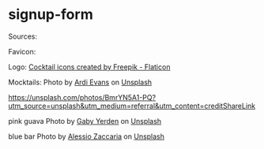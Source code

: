 # signup-form

Sources:

Favicon:

Logo:
<a href="https://www.flaticon.com/free-icons/cocktail" title="cocktail icons">Cocktail icons created by Freepik - Flaticon</a>

Mocktails:
Photo by <a href="https://unsplash.com/@ardievans?utm_source=unsplash&utm_medium=referral&utm_content=creditCopyText">Ardi Evans</a> on <a href="https://unsplash.com/s/photos/lemonade?utm_source=unsplash&utm_medium=referral&utm_content=creditCopyText">Unsplash</a>

https://unsplash.com/photos/BmrYN5A1-PQ?utm_source=unsplash&utm_medium=referral&utm_content=creditShareLink


pink guava
Photo by <a href="https://unsplash.com/@gbyz13?utm_source=unsplash&utm_medium=referral&utm_content=creditCopyText">Gaby Yerden</a> on <a href="https://unsplash.com/?utm_source=unsplash&utm_medium=referral&utm_content=creditCopyText">Unsplash</a>
  
blue bar
Photo by <a href="https://unsplash.com/@alessiozaccaria?utm_source=unsplash&utm_medium=referral&utm_content=creditCopyText">Alessio Zaccaria</a> on <a href="https://unsplash.com/?utm_source=unsplash&utm_medium=referral&utm_content=creditCopyText">Unsplash</a>
  